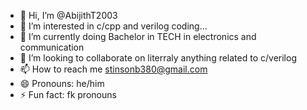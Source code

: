 - 👋 Hi, I’m @AbijithT2003
- 👀 I’m interested in c/cpp and verilog coding...
- 🌱 I’m currently doing Bachelor in TECH in electronics and communication
- 💞️ I’m looking to collaborate on literraly anything related to c/verilog
- 📫 How to reach me stinsonb380@gmail.com
- 😄 Pronouns: he/him
- ⚡ Fun fact: fk pronouns

<!---
AbijithT2003/AbijithT2003 is a ✨ special ✨ repository because its `README.md` (this file) appears on your GitHub profile.
You can click the Preview link to take a look at your changes.
--->
